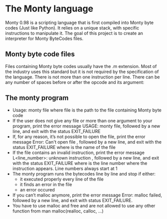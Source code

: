 # The Monty language

Monty 0.98 is a scripting language that is first compiled into Monty byte codes (Just like Python). It relies on a unique stack, with specific instructions to manipulate it. The goal of this project is to create an interpreter for Monty ByteCodes files.

## Monty byte code files

Files containing Monty byte codes usually have the .m extension. Most of the industry uses this standard but it is not required by the specification of the language. There is not more than one instruction per line. There can be any number of spaces before or after the opcode and its argument:

## The monty program

- Usage: monty file
	where file is the path to the file containing Monty byte code
- If the user does not give any file or more than one argument to your program, print the error message
 	USAGE: monty file, followed by a new line, and exit with the status EXIT_FAILURE
- If, for any reason, it’s not possible to open the file, print the error message Error:
	 Can't open file <file>, followed by a new line, and exit with the status EXIT_FAILURE
	where <file> is the name of the file
- If the file contains an invalid instruction, print the error message
	 L<line_number>: unknown instruction <opcode>, followed by a new line,
	 and exit with the status EXIT_FAILURE where is the line number where the instruction appears.
	Line numbers always start at 1
- The monty program runs the bytecodes line by line and stop if either:
	- it executed properly every line of the file
	- it finds an error in the file
	- an error occured
- If you can’t malloc anymore, print the error message Error: malloc failed, followed by a new line,
	 and exit with status EXIT_FAILURE.
- You have to use malloc and free and are not allowed to use any other function from
	 man malloc(realloc, calloc, …)
